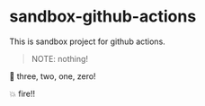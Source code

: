 # sandbox-github-actions

This is sandbox project for github actions.

> NOTE: nothing!

:rocket: three, two, one, zero!

:boom: fire!!